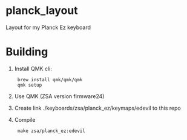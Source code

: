 # planck_layout

Layout for my Planck Ez keyboard

# Building

1. Install QMK cli:

        brew install qmk/qmk/qmk
        qmk setup

1. Use QMK (ZSA version firmware24)
1. Create link ./keyboards/zsa/planck_ez/keymaps/edevil to this repo

1. Compile

        make zsa/planck_ez:edevil
